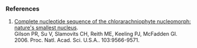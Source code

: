 ### References

1.  [Complete nucleotide sequence of the chlorarachniophyte nucleomorph:
    nature\'s smallest
    nucleus](http://europepmc.org/abstract/MED/16760254).\
    Gilson PR, Su V, Slamovits CH, Reith ME, Keeling PJ, McFadden
    GI. 2006. Proc. Natl. Acad. Sci. U.S.A.. 103:9566-9571.
